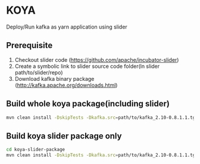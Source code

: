 KOYA
======
Deploy/Run kafka as yarn application using slider

Prerequisite
-----------
1. Checkout slider code (https://github.com/apache/incubator-slider)
2. Create a symbolic link to slider source code folder(ln slider path/to/slider/repo)
3. Download kafka binary package (http://kafka.apache.org/downloads.html)


Build whole koya package(including slider)
-----------
```sh
mvn clean install -DskipTests -Dkafka.src=path/to/kafka_2.10-0.8.1.1.tgz -Dkafka.version=kafka_2.10-0.8.1.1
```

Build koya slider package only
-----------
```sh
cd koya-slider-package
mvn clean install -DskipTests -Dkafka.src=path/to/kafka_2.10-0.8.1.1.tgz -Dkafka.version=kafka_2.10-0.8.1.1
```


